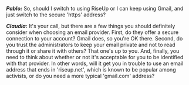 ***Pablo:*** So, should I switch to using RiseUp or I can keep using Gmail, and just switch to the secure 'https' address?

***Claudia:*** It's your call, but there are a few things you should definitely consider when choosing an email provider. First, do they offer a secure connection to your account? Gmail does, so you're OK there. Second, do you trust the administrators to keep your email private and not to read through it or share it with others? That one's up to you. And, finally, you need to think about whether or not it's acceptable for you to be identified with that provider. In other words, will it get you in trouble to use an email address that ends in 'riseup.net', which is known to be popular among activists, or do you need a more typical 'gmail.com' address?

